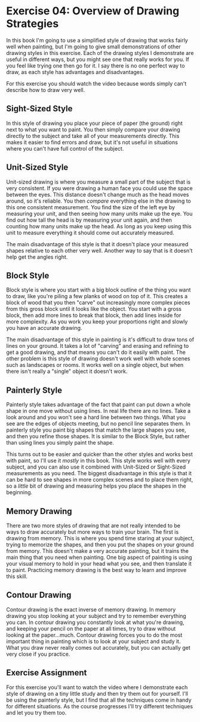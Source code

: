 Exercise 04: Overview of Drawing Strategies
===========================================

In this book I'm going to use a simplified style of drawing that works fairly well when painting, but I'm going to give small demonstrations of other drawing styles in this exercise.  Each of the drawing styles I demonstrate are useful in different ways, but you might see one that really works for you.  If you feel like trying one then go for it.  I say there is no one perfect way to draw, as each style has advantages and disadvantages.

For this exercise you should watch the video because words simply can't describe how to draw very well.

Sight-Sized Style
-----------------

In this style of drawing you place your piece of paper (the ground) right next to what you want to paint.  You then simply compare your drawing directly to the subject and take all of your measurements directly.  This makes it easier to find errors and draw, but it's not useful in situations where you can't have full control of the subject.

Unit-Sized Style
----------------

Unit-sized drawing is where you measure a small part of the subject that is very consistent.  If you were drawing a human face you could use the space between the eyes.  This distance doesn't change much as the head moves around, so it's reliable.  You then *compare* everything else in the drawing to this one consistent measurement.  You find the size of the left eye by measuring your unit, and then seeing how many units make up the eye.  You find out how tall the head is by measuring your unit again, and then counting how many units make up the head.  As long as you keep using this unit to measure everything it should come out accurately measured.

The main disadvantage of this style is that it doesn't place your measured shapes relative to each other very well.  Another way to say that is it doesn't help get the angles right.

Block Style
-----------

Block style is where you start with a big block outline of the thing you want to draw, like you're piling a few planks of wood on top of it.  This creates a block of wood that you then "carve" out increasingly more complex pieces from this gross block until it looks like the object.  You start with a gross block, then add more lines to break that block, then add lines inside for more complexity.  As you work you keep your proportions right and slowly you have an accurate drawing.

The main disadvantage of this style in painting is it's difficult to draw tons of lines on your ground.  It takes a lot of "carving" and erasing and refining to get a good drawing, and that means you can't do it easily with paint.  The other problem is this style of drawing doesn't work well with whole scenes such as landscapes or rooms.  It works well on a single object, but when there isn't really a "single" object it doesn't work.

Painterly Style
---------------

Painterly style takes advantage of the fact that paint can put down a whole shape in one move without using lines.  In real life there are no lines.  Take a look around and you won't see a hard line between two things.  What you see are the edges of objects meeting, but no pencil line separates them.  In painterly style you paint big shapes that match the large shapes you see, and then you refine those shapes.  It is similar to the Block Style, but rather than using lines you simply paint the shape.  

This turns out to be easier and quicker than the other styles and works best with paint, so I'll use it *mostly* in this book.  This style works well with every subject, and you can also use it combined with Unit-Sized or Sight-Sized measurements as you need.  The biggest disadvantage in this style is that it can be hard to see shapes in more complex scenes and to place them right, so a *little* bit of drawing and measuring helps you place the shapes in the beginning.

Memory Drawing
--------------

There are two more styles of drawing that are not really intended to be ways to draw accurately but more ways to train your brain.  The first is drawing from memory.  This is where you spend time staring at your subject, trying to memorize the shapes, and then you put the shapes on your ground from memory.  This doesn't make a very accurate painting, but it trains the main thing that you need when painting.  One big aspect of painting is using your visual memory to hold in your head what you see, and then translate it to paint.  Practicing memory drawing is the best way to learn and improve this skill.

Contour Drawing
---------------

Contour drawing is the exact inverse of memory drawing.  In memory drawing you stop looking at your subject and try to remember everything you can.  In contour drawing you constantly look at what you're drawing, and keeping your pencil on the paper at all times, try to draw without looking at the paper...much.  Contour drawing forces you to do the most important thing in painting which is to look at your subject and study it.  What you draw never really comes out accurately, but you can actually get very close if you practice.

Exercise Assignment
-------------------

For this exercise you'll want to watch the video where I demonstrate each style of drawing on a tiny little study and then try them out for yourself.  I'll be using the painterly style, but I find that all the techniques come in handy for different situations.  As the course progresses I'll try different techniques and let you try them too.
